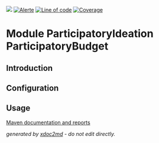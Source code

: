 ![](https://dev.lutece.paris.fr/jenkins/buildStatus/icon?job=module-participatoryideation-participatorybudget-deploy)
[![Alerte](https://dev.lutece.paris.fr/sonar/api/project_badges/measure?project=fr.paris.lutece.plugins%3Amodule-participatoryideation-participatorybudget&metric=alert_status)](https://dev.lutece.paris.fr/sonar/dashboard?id=fr.paris.lutece.plugins%3Amodule-participatoryideation-participatorybudget)
[![Line of code](https://dev.lutece.paris.fr/sonar/api/project_badges/measure?project=fr.paris.lutece.plugins%3Amodule-participatoryideation-participatorybudget&metric=ncloc)](https://dev.lutece.paris.fr/sonar/dashboard?id=fr.paris.lutece.plugins%3Amodule-participatoryideation-participatorybudget)
[![Coverage](https://dev.lutece.paris.fr/sonar/api/project_badges/measure?project=fr.paris.lutece.plugins%3Amodule-participatoryideation-participatorybudget&metric=coverage)](https://dev.lutece.paris.fr/sonar/dashboard?id=fr.paris.lutece.plugins%3Amodule-participatoryideation-participatorybudget)

# Module ParticipatoryIdeation ParticipatoryBudget

## Introduction



## Configuration



## Usage




[Maven documentation and reports](https://dev.lutece.paris.fr/plugins/module-participatoryideation-participatorybudget/)



 *generated by [xdoc2md](https://github.com/lutece-platform/tools-maven-xdoc2md-plugin) - do not edit directly.*